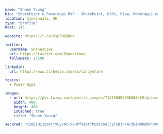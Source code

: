 ```yaml
---
name: "Shane Young"
bio: "SharePoint & PowerApps MVP - SharePoint, O365, Flow, PowerApps consulting? @PowerApps911 | Pure Snark? You found it."
location: Cincinnati, OH
type: "profile"
heat: 145

website: https://t.co/91p5BQ3pUe

twitter:
  username: ShanesCows
  url: https://twitter.com/ShanesCows
  followers: 17508

linkedin:
  url: https://www.linkedin.com/in/cincyshane

topics:
  - Power Apps

images:
  - url: https://pbs.twimg.com/profile_images/713100007398883329/qUzvsvQ3_400x400.jpg
    width: 400
    height: 400
    isCached: true
    title: "Shane Young"

secured: "c2OEzQi1gqkrjVUy/Az+xGHPfsqXt7bUQtsbulJyTzB3n+4/zNiN808RNhnVdftRxalPWlcvxpfAqWMFP590tQmPSJH8To9BGv79EZNo5u/0OisTbudN2L6lK4sbJ9ownzGqhSTr7eng5LLX4DM5mjQJ2UWCzPx+Ms7qjeDbz6iKUsi5TbW2tf+0iWa569jYSB6gyQecJgDb6PYLJQyVFPx9l4mo5du6ot0gVrZYxHydFzAGQFIRHVdr2MoKCJG+ZgS1r9nIjxh2vPnPLxFIpoupgMk6fV9QAF1MK7coD/ZJwYQ3GoGLNKPB3vXm2XB3fQ/aY8pJk2Hy0/HuTgx/SGl6/YlT3RETFwW91d2PLaScURfxd3b+EBMFQNP6C+us3jyWMEAmVjsh5JEF+jDLMyKFSAPu5GTU/4idsZbEYWo=;AtjFRMeX2PrI99MLJ0/JDg=="
---
```


